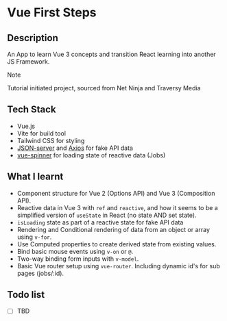 # Vue First Steps

## Description

An App to learn Vue 3 concepts and transition React learning into another JS Framework.

> [!NOTE]
> Tutorial initiated project, sourced from Net Ninja and Traversy Media

## Tech Stack

- Vue.js
- Vite for build tool
- Tailwind CSS for styling
- [JSON-server][1] and [Axios][3] for fake API data
- [vue-spinner][2] for loading state of reactive data (Jobs)

## What I learnt

- Component structure for Vue 2 (Options API) and Vue 3 (Composition API).
- Reactive data in Vue 3 with `ref` and `reactive`, and how it seems to be a simplified version of `useState` in React (no state AND set state).
- `isLoading` state as part of a reactive state for fake API data
- Rendering and Conditional rendering of data from an object or array using `v-for`.
- Use Computed properties to create derived state from existing values.
- Bind basic mouse events using `v-on` or `@`.
- Two-way binding form inputs with `v-model`.
- Basic Vue router setup using `vue-router`. Including dynamic id's for sub pages (jobs/:id).

## Todo list

- [ ] TBD

[1]: https://www.npmjs.com/package/json-server/v/0.17.4
[2]: https://www.npmjs.com/package/vue-spinner
[3]: https://axios-http.com/docs/intro
